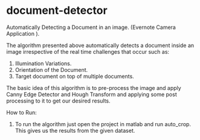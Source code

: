 # document-detector
Automatically Detecting a Document in an image. (Evernote Camera Application ).

The algorithm presented above automatically detects a document inside an image irrespective of the real time challenges that occur such as:
1) Illumination Variations.
2) Orientation of the Document.
3) Target document on top of multiple documents.

The basic idea of this algorithm is to pre-process the image and apply Canny Edge Detector and Hough Transform and applying some post processing
to it to get our desired results.

How to Run:
1) To run the algorithm just open the project in matlab and run auto_crop. This gives us the results from the given dataset.
